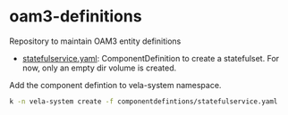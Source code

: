 # oam3-definitions

Repository to maintain OAM3 entity definitions

* [statefulservice.yaml](./componentdefintions/statefulservice.yaml): ComponentDefinition to create a statefulset. For now, only an empty dir volume is created.

Add the component defintion to vela-system namespace.

```bash
k -n vela-system create -f componentdefintions/statefulservice.yaml
```
